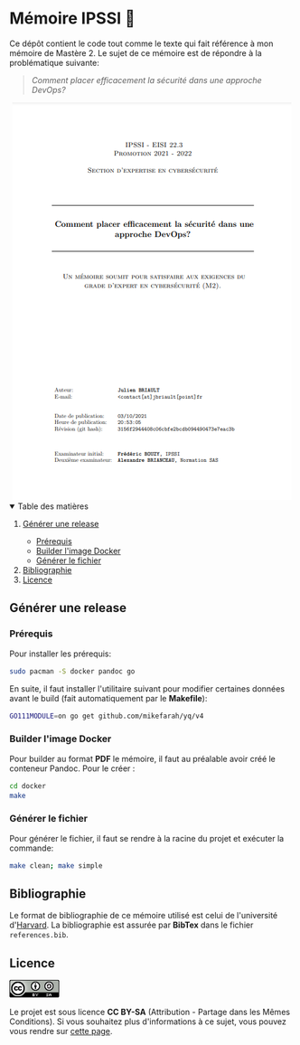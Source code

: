 # Mémoire IPSSI 🚀

Ce dépôt contient le code tout comme le texte qui fait référence à mon mémoire de Mastère 2. Le sujet de ce mémoire est de répondre à la problématique suivante: 

> *Comment placer efficacement la sécurité dans une approche DevOps?*

<center><img src="img/MEMOIRE.png" alt="Mémoire IPSSI"></center>

<!-- TABLE OF CONTENTS -->
<details open="open">
  <summary>Table des matières</summary>
  <ol>
    <li>
        <a href="#générer-une-release">Générer une release</a></li>
        <ul>
            <li>
                <a href="prérequis">Prérequis</a>  
            </li>
            <li>
                <a href="builder-l-image-docker">Builder l'image Docker</a>
            </li>
            <li>
                <a href="générer-le-fichier">Générer le fichier</a>
            </li>
        </ul>
            <li>
    <a href="#bibliographie">Bibliographie</a>
        </li>
    <li>
        <a href="#licence">Licence</a>
    </li>
  </ol>
</details>

## Générer une release
### Prérequis
Pour installer les prérequis:
```bash
sudo pacman -S docker pandoc go
```
En suite, il faut installer l'utilitaire suivant pour modifier certaines données avant le build (fait automatiquement par le **Makefile**):
```bash
GO111MODULE=on go get github.com/mikefarah/yq/v4
```

### Builder l'image Docker
Pour builder au format **PDF** le mémoire, il faut au préalable avoir créé le conteneur Pandoc.
Pour le créer :
```bash
cd docker
make
```

### Générer le fichier
Pour générer le fichier, il faut se rendre à la racine du projet et exécuter la commande:
```bash
make clean; make simple
```

## Bibliographie
Le format de bibliographie de ce mémoire utilisé est celui de l'université d'[Harvard](https://www.scribbr.fr/citation-des-sources/citer-un-memoire/#).
La bibliographie est assurée par **BibTex** dans le fichier `references.bib`.

## Licence
![](img/CCBYSA.png)

Le projet est sous licence **CC BY-SA** (Attribution - Partage dans les Mêmes Conditions).
Si vous souhaitez plus d'informations à ce sujet, vous pouvez vous rendre sur [cette page](https://creativecommons.org/licenses/by-sa/4.0/).